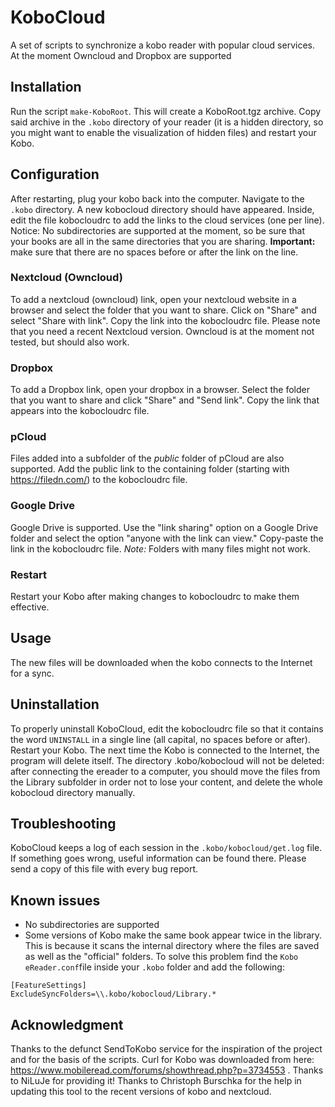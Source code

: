 # KoboCloud
A set of scripts to synchronize a kobo reader with popular cloud services. At the moment Owncloud and Dropbox are supported

## Installation
Run the script `make-KoboRoot`. This will create a KoboRoot.tgz archive. Copy said archive in the `.kobo` directory of your reader (it is a hidden directory, so you might want to enable the visualization of hidden files) and restart your Kobo.

## Configuration
After restarting, plug your kobo back into the computer. Navigate to the `.kobo` directory. A new kobocloud directory should have appeared. Inside, edit the file kobocloudrc to add the links to the cloud services (one per line).
Notice: No subdirectories are supported at the moment, so be sure that your books are all in the same directories that you are sharing. **Important:** make sure that there are no spaces before or after the link on the line.

### Nextcloud (Owncloud)
To add a nextcloud (owncloud) link, open your nextcloud website in a browser and select the folder that you want to share. Click on "Share" and select "Share with link". Copy the link into the kobocloudrc file.
Please note that you need a recent Nextcloud version. Owncloud is at the moment not tested, but should also work.

### Dropbox
To add a Dropbox link, open your dropbox in a browser. Select the folder that you want to share and click "Share" and "Send link". Copy the link that appears into the kobocloudrc file.

### pCloud
Files added into a subfolder of the *public* folder of pCloud are also supported. Add the public link to the containing folder (starting with https://filedn.com/) to the kobocloudrc file.

### Google Drive
Google Drive is supported. Use the "link sharing" option on a Google Drive folder and select the option "anyone with the link can view." Copy-paste the link in the kobocloudrc file. *Note:* Folders with many files might not work.

### Restart
Restart your Kobo after making changes to kobocloudrc to make them effective.

## Usage
The new files will be downloaded when the kobo connects to the Internet for a sync.

## Uninstallation
To properly uninstall KoboCloud, edit the kobocloudrc file so that it contains the word `UNINSTALL` in a single line (all capital, no spaces before or after). Restart your Kobo. The next time the Kobo is connected to the Internet, the program will delete itself.
The directory .kobo/kobocloud will not be deleted: after connecting the ereader to a computer, you should move the files from the Library subfolder in order not to lose your content, and delete the whole kobocloud directory manually.

## Troubleshooting
KoboCloud keeps a log of each session in the `.kobo/kobocloud/get.log` file. If something goes wrong, useful information can be found there. Please send a copy of this file with every bug report.

## Known issues
* No subdirectories are supported
* Some versions of Kobo make the same book appear twice in the library. This is because it scans the internal directory where the files are saved as well as the "official" folders. To solve this problem find the `Kobo eReader.conf`file inside your `.kobo` folder and add the following:
```
[FeatureSettings]
ExcludeSyncFolders=\\.kobo/kobocloud/Library.*
```

## Acknowledgment
Thanks to the defunct SendToKobo service for the inspiration of the project and for the basis of the scripts.
Curl for Kobo was downloaded from here: https://www.mobileread.com/forums/showthread.php?p=3734553 . Thanks to NiLuJe for providing it!
Thanks to Christoph Burschka for the help in updating this tool to the recent versions of kobo and nextcloud.
